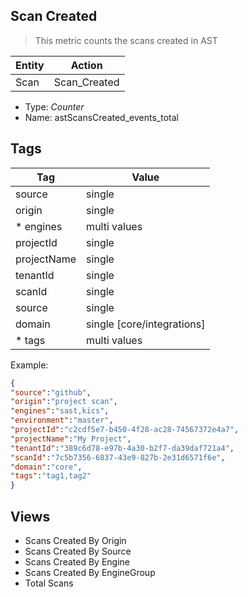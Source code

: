 ## Scan Created
> This metric counts the scans created in AST

| Entity        | Action |
| ------------- | ------------- |
| Scan          | Scan_Created  |


- Type: *Counter*
- Name: astScansCreated_events_total



## Tags

| Tag           | Value  |
| ------------- | ------------- |
| source        | single  |
| origin        | single  |
| * engines     | multi values  |
| projectId     | single  |
| projectName   | single  |
| tenantId      | single  |
| scanId        | single  |
| source        | single  |
| domain        | single [core/integrations]  |
| * tags        | multi values  |



Example:

```json
{
"source":"github",
"origin":"project scan",
"engines":"sast,kics",
"environment":"master",
"projectId":"c2cdf5e7-b450-4f28-ac28-74567372e4a7",
"projectName":"My Project",
"tenantId":"389c6d78-e97b-4a30-b2f7-da39daf721a4",
"scanId":"7c5b7356-6837-43e9-827b-2e31d6571f6e",
"domain":"core",
"tags":"tag1,tag2"
} 
```

## Views 
- Scans Created  By Origin 
- Scans Created  By Source
- Scans Created  By Engine
- Scans Created  By EngineGroup
- Total Scans


 
